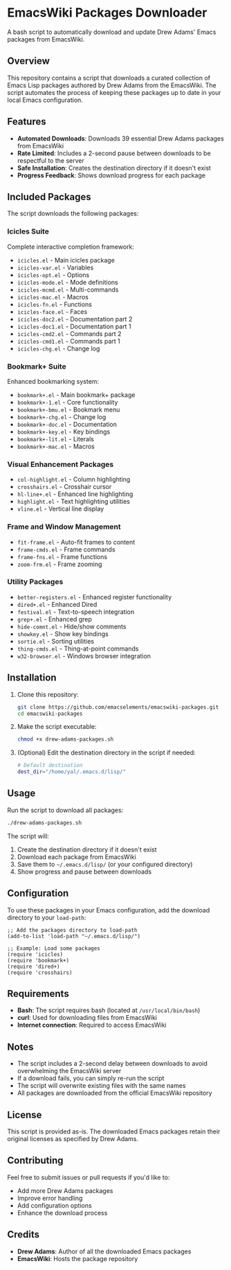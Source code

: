 # EmacsWiki Packages Downloader

A bash script to automatically download and update Drew Adams' Emacs packages from EmacsWiki.

## Overview

This repository contains a script that downloads a curated collection of Emacs Lisp packages authored by Drew Adams from the EmacsWiki. The script automates the process of keeping these packages up to date in your local Emacs configuration.

## Features

- **Automated Downloads**: Downloads 39 essential Drew Adams packages from EmacsWiki
- **Rate Limited**: Includes a 2-second pause between downloads to be respectful to the server
- **Safe Installation**: Creates the destination directory if it doesn't exist
- **Progress Feedback**: Shows download progress for each package

## Included Packages

The script downloads the following packages:

### Icicles Suite
Complete interactive completion framework:
- `icicles.el` - Main icicles package
- `icicles-var.el` - Variables
- `icicles-opt.el` - Options
- `icicles-mode.el` - Mode definitions
- `icicles-mcmd.el` - Multi-commands
- `icicles-mac.el` - Macros
- `icicles-fn.el` - Functions
- `icicles-face.el` - Faces
- `icicles-doc2.el` - Documentation part 2
- `icicles-doc1.el` - Documentation part 1
- `icicles-cmd2.el` - Commands part 2
- `icicles-cmd1.el` - Commands part 1
- `icicles-chg.el` - Change log

### Bookmark+ Suite
Enhanced bookmarking system:
- `bookmark+.el` - Main bookmark+ package
- `bookmark+-1.el` - Core functionality
- `bookmark+-bmu.el` - Bookmark menu
- `bookmark+-chg.el` - Change log
- `bookmark+-doc.el` - Documentation
- `bookmark+-key.el` - Key bindings
- `bookmark+-lit.el` - Literals
- `bookmark+-mac.el` - Macros

### Visual Enhancement Packages
- `col-highlight.el` - Column highlighting
- `crosshairs.el` - Crosshair cursor
- `hl-line+.el` - Enhanced line highlighting
- `highlight.el` - Text highlighting utilities
- `vline.el` - Vertical line display

### Frame and Window Management
- `fit-frame.el` - Auto-fit frames to content
- `frame-cmds.el` - Frame commands
- `frame-fns.el` - Frame functions
- `zoom-frm.el` - Frame zooming

### Utility Packages
- `better-registers.el` - Enhanced register functionality
- `dired+.el` - Enhanced Dired
- `festival.el` - Text-to-speech integration
- `grep+.el` - Enhanced grep
- `hide-comnt.el` - Hide/show comments
- `showkey.el` - Show key bindings
- `sortie.el` - Sorting utilities
- `thing-cmds.el` - Thing-at-point commands
- `w32-browser.el` - Windows browser integration

## Installation

1. Clone this repository:
   ```bash
   git clone https://github.com/emacselements/emacswiki-packages.git
   cd emacswiki-packages
   ```

2. Make the script executable:
   ```bash
   chmod +x drew-adams-packages.sh
   ```

3. (Optional) Edit the destination directory in the script if needed:
   ```bash
   # Default destination
   dest_dir="/home/yal/.emacs.d/lisp/"
   ```

## Usage

Run the script to download all packages:

```bash
./drew-adams-packages.sh
```

The script will:
1. Create the destination directory if it doesn't exist
2. Download each package from EmacsWiki
3. Save them to `~/.emacs.d/lisp/` (or your configured directory)
4. Show progress and pause between downloads

## Configuration

To use these packages in your Emacs configuration, add the download directory to your `load-path`:

```elisp
;; Add the packages directory to load-path
(add-to-list 'load-path "~/.emacs.d/lisp/")

;; Example: Load some packages
(require 'icicles)
(require 'bookmark+)
(require 'dired+)
(require 'crosshairs)
```

## Requirements

- **Bash**: The script requires bash (located at `/usr/local/bin/bash`)
- **curl**: Used for downloading files from EmacsWiki
- **Internet connection**: Required to access EmacsWiki

## Notes

- The script includes a 2-second delay between downloads to avoid overwhelming the EmacsWiki server
- If a download fails, you can simply re-run the script
- The script will overwrite existing files with the same names
- All packages are downloaded from the official EmacsWiki repository

## License

This script is provided as-is. The downloaded Emacs packages retain their original licenses as specified by Drew Adams.

## Contributing

Feel free to submit issues or pull requests if you'd like to:
- Add more Drew Adams packages
- Improve error handling
- Add configuration options
- Enhance the download process

## Credits

- **Drew Adams**: Author of all the downloaded Emacs packages
- **EmacsWiki**: Hosts the package repository
